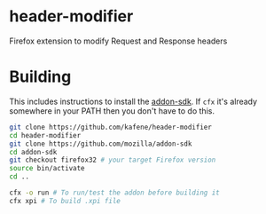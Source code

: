 header-modifier
===============

Firefox extension to modify Request and Response headers

Building
========

This includes instructions to install the [addon-sdk](https://github.com/mozilla/addon-sdk). If `cfx` it's already somewhere in your PATH then you don't have to do this.

```bash
git clone https://github.com/kafene/header-modifier
cd header-modifier
git clone https://github.com/mozilla/addon-sdk
cd addon-sdk
git checkout firefox32 # your target Firefox version
source bin/activate
cd ..

cfx -o run # To run/test the addon before building it
cfx xpi # To build .xpi file
```
